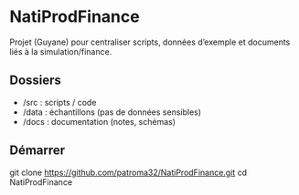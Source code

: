 ﻿# NatiProdFinance

Projet (Guyane) pour centraliser scripts, données d’exemple et documents liés à la simulation/finance.

## Dossiers
- /src  : scripts / code
- /data : échantillons (pas de données sensibles)
- /docs : documentation (notes, schémas)

## Démarrer
git clone https://github.com/patroma32/NatiProdFinance.git
cd NatiProdFinance
